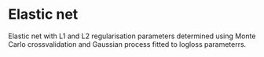 # Elastic net 

Elastic net with L1 and L2 regularisation parameters determined using Monte Carlo crossvalidation and Gaussian process fitted to logloss parameterrs.
